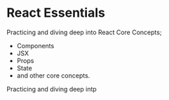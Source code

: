 # React Essentials 

Practicing and diving deep into React Core Concepts; 
- Components
- JSX
- Props
- State
- and other core concepts.

Practicing and diving deep intp


